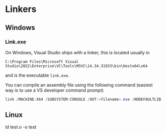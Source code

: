 # Linkers

## Windows

### Link.exe

On Windows, Visual Studio ships with a linker, this is located usually in

```
C:\Program Files\Microsoft Visual Studio\2022\Enterprise\VC\Tools\MSVC\14.34.31933\bin\Hostx64\x64
```

and is the executable `link.exe`.

You can compile an assembly file using the following command (easiest way is to use a VS developer command prompt)

```powershell
link /MACHINE:X64 /SUBSYSTEM:CONSOLE /OUT:<filename>.exe /NODEFAULTLIB /ENTRY:main <filename>.o
```

## Linux
ld test.o -o test


